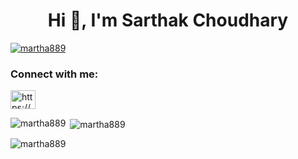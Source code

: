 <h1 align="center">Hi 👋, I'm Sarthak Choudhary</h1>
<p align="left"> <a href="https://github.com/ryo-ma/github-profile-trophy"><img src="https://github-profile-trophy.vercel.app/?username=martha889" alt="martha889" /></a> </p>

<h3 align="left">Connect with me:</h3>
<p align="left">
<a href="https://linkedin.com/in/https://www.linkedin.com/in/sarthak-choudhary-1544981bb/" target="blank"><img align="center" src="https://raw.githubusercontent.com/rahuldkjain/github-profile-readme-generator/master/src/images/icons/Social/linked-in-alt.svg" alt="https://www.linkedin.com/in/sarthak-choudhary-1544981bb/" height="30" width="40" /></a>
</p>

<p><img align="left" src="https://github-readme-stats.vercel.app/api/top-langs?username=martha889&show_icons=true&locale=en&layout=compact" alt="martha889" /></p>

<p>&nbsp;<img align="center" src="https://github-readme-stats.vercel.app/api?username=martha889&show_icons=true&locale=en" alt="martha889" /></p>

<p><img align="center" src="https://github-readme-streak-stats.herokuapp.com/?user=martha889&" alt="martha889" /></p>
